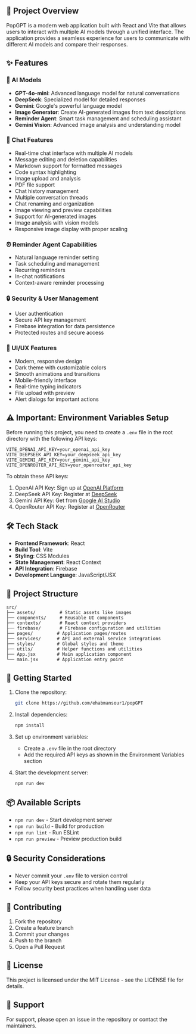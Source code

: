 ## 🚀 Project Overview

PopGPT is a modern web application built with React and Vite that allows users to interact with multiple AI models through a unified interface. The application provides a seamless experience for users to communicate with different AI models and compare their responses.

## ✨ Features

### 🤖 AI Models

- **GPT-4o-mini**: Advanced language model for natural conversations
- **DeepSeek**: Specialized model for detailed responses
- **Gemini**: Google's powerful language model
- **Image Generator**: Create AI-generated images from text descriptions
- **Reminder Agent**: Smart task management and scheduling assistant
- **Gemini Vision**: Advanced image analysis and understanding model

### 💬 Chat Features

- Real-time chat interface with multiple AI models
- Message editing and deletion capabilities
- Markdown support for formatted messages
- Code syntax highlighting
- Image upload and analysis
- PDF file support
- Chat history management
- Multiple conversation threads
- Chat renaming and organization
- Image viewing and preview capabilities
- Support for AI-generated images
- Image analysis with vision models
- Responsive image display with proper scaling

### ⏰ Reminder Agent Capabilities

- Natural language reminder setting
- Task scheduling and management
- Recurring reminders
- In-chat notifications
- Context-aware reminder processing

### 🔒 Security & User Management

- User authentication
- Secure API key management
- Firebase integration for data persistence
- Protected routes and secure access

### 🎨 UI/UX Features

- Modern, responsive design
- Dark theme with customizable colors
- Smooth animations and transitions
- Mobile-friendly interface
- Real-time typing indicators
- File upload with preview
- Alert dialogs for important actions

## ⚠️ Important: Environment Variables Setup

Before running this project, you need to create a `.env` file in the root directory with the following API keys:

```env
VITE_OPENAI_API_KEY=your_openai_api_key
VITE_DEEPSEEK_API_KEY=your_deepseek_api_key
VITE_GEMINI_API_KEY=your_gemini_api_key
VITE_OPENROUTER_API_KEY=your_openrouter_api_key
```

To obtain these API keys:

1. OpenAI API Key: Sign up at [OpenAI Platform](https://platform.openai.com)
2. DeepSeek API Key: Register at [DeepSeek](https://platform.deepseek.ai)
3. Gemini API Key: Get from [Google AI Studio](https://makersuite.google.com/app/apikey)
4. OpenRouter API Key: Register at [OpenRouter](https://openrouter.ai)

## 🛠️ Tech Stack

- **Frontend Framework**: React
- **Build Tool**: Vite
- **Styling**: CSS Modules
- **State Management**: React Context
- **API Integration**: Firebase
- **Development Language**: JavaScript/JSX

## 📁 Project Structure

```
src/
├── assets/         # Static assets like images
├── components/     # Reusable UI components
├── contexts/       # React context providers
├── firebase/       # Firebase configuration and utilities
├── pages/         # Application pages/routes
├── services/      # API and external service integrations
├── styles/        # Global styles and theme
├── utils/         # Helper functions and utilities
├── App.jsx        # Main application component
└── main.jsx       # Application entry point
```

## 🚀 Getting Started

1. Clone the repository:

   ```bash
   git clone https://github.com/ehabmansour1/popGPT
   ```

2. Install dependencies:

   ```bash
   npm install
   ```

3. Set up environment variables:

   - Create a `.env` file in the root directory
   - Add the required API keys as shown in the Environment Variables section

4. Start the development server:
   ```bash
   npm run dev
   ```

## 📦 Available Scripts

- `npm run dev` - Start development server
- `npm run build` - Build for production
- `npm run lint` - Run ESLint
- `npm run preview` - Preview production build

## 🔒 Security Considerations

- Never commit your `.env` file to version control
- Keep your API keys secure and rotate them regularly
- Follow security best practices when handling user data

## 🤝 Contributing

1. Fork the repository
2. Create a feature branch
3. Commit your changes
4. Push to the branch
5. Open a Pull Request

## 📝 License

This project is licensed under the MIT License - see the LICENSE file for details.

## 👥 Support

For support, please open an issue in the repository or contact the maintainers.
